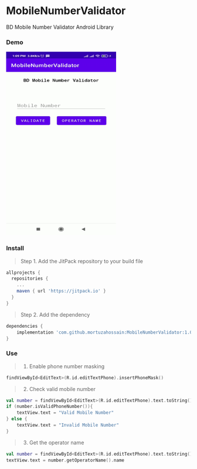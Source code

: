 # MobileNumberValidator
BD Mobile Number Validator Android Library
### Demo
<img src="https://raw.githubusercontent.com/mortuzahossain/MobileNumberValidator/main/demo.gif" width="300" height="500" />

### Install
> Step 1. Add the JitPack repository to your build file 
```gradle
allprojects {
  repositories {
    ...
    maven { url 'https://jitpack.io' }
  }
}
```
> Step 2. Add the dependency
```gradle
dependencies {
    implementation 'com.github.mortuzahossain:MobileNumberValidator:1.0.0'
}
```

### Use

> 1. Enable phone number masking
```kotlin
findViewById<EditText>(R.id.editTextPhone).insertPhoneMask()
```

> 2. Check valid mobile number
```kotlin
val number = findViewById<EditText>(R.id.editTextPhone).text.toString()
if (number.isValidPhoneNumber()){
    textView.text = "Valid Mobile Number"
} else {
    textView.text = "Invalid Mobile Number"
}
```

> 3. Get the operator name
```kotlin
val number = findViewById<EditText>(R.id.editTextPhone).text.toString()
textView.text = number.getOperatorName().name
```

